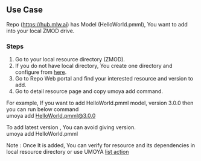 ## Use Case
Repo (https://hub.mlw.ai﻿) has Model (HelloWorld.pmml),  You want to add into your local ZMOD drive.

### Steps
1. Go to your local resource directory (ZMOD).
2. If you do not have local directory, You create one directory and configure from [here](https://github.com/Umoya-ai/UMOYA/blob/master/docs/sample%20and%20training%20-%20usecases/init%20or%20configure%20umoya%20cli%20tool.md).
3. Go to Repo Web portal and find your interested resource and version to add.
4. Go to detail resource page and copy umoya add command.

For example, If you want to add HelloWorld.pmml model, version 3.0.0 then you can run below command<br/>
umoya add HelloWorld.pmml@3.0.0

To add latest version , You can avoid giving version.<br/>
umoya add HelloWorld.pmml

Note : 
Once It is added, You can verify for resource and its dependencies in local resource directory or use UMOYA [list action](https://github.com/Umoya-ai/UMOYA/blob/master/docs/sample%20and%20training%20-%20usecases/query%20resource%20on%20repo%20or%20locally.md)
